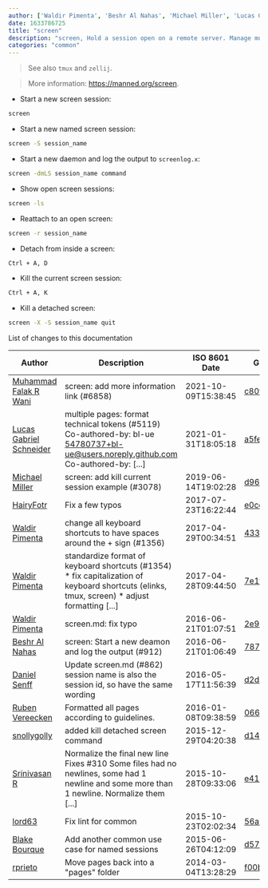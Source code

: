 ```yaml
---
author: ['Waldir Pimenta', 'Beshr Al Nahas', 'Michael Miller', 'Lucas Gabriel Schneider', 'rprieto', 'Srinivasan R', 'Daniel Senff', 'lord63', 'snollygolly', 'HairyFotr', 'Blake Bourque', 'Ruben Vereecken', 'Muhammad Falak R Wani']
date: 1633786725
title: "screen"
description: "screen, Hold a session open on a remote server. Manage multiple windows with a single SSH connection."
categories: "common"
---
```

> See also `tmux` and `zellij`.

> More information: <https://manned.org/screen>.

- Start a new screen session:

```bash
screen
```

- Start a new named screen session:

```bash
screen -S session_name
```

- Start a new daemon and log the output to `screenlog.x`:

```bash
screen -dmLS session_name command
```

- Show open screen sessions:

```bash
screen -ls
```

- Reattach to an open screen:

```bash
screen -r session_name
```

- Detach from inside a screen:

```bash
Ctrl + A, D
```

- Kill the current screen session:

```bash
Ctrl + A, K
```

- Kill a detached screen:

```bash
screen -X -S session_name quit
```
List of changes to this documentation


Author | Description | ISO 8601 Date | GitHub link
------|-----|-----|-----
[Muhammad Falak R Wani](mailto:falakreyaz@gmail.com) | screen: add more information link (#6858) | 2021-10-09T15:38:45 | [c80f4c3ccb6e](https://github.com/tldr-pages/tldr/commit/c80f4c3ccb6e52e54b078f747271efc0eba13f4b)
[Lucas Gabriel Schneider](mailto:casdpa@gmail.com) | multiple pages: format technical tokens (#5119) Co-authored-by: bl-ue <54780737+bl-ue@users.noreply.github.com> Co-authored-by: [...] | 2021-01-31T18:05:18 | [a5fe31bc47ae](https://github.com/tldr-pages/tldr/commit/a5fe31bc47aece3efa5e66b52b3cf384f27d5d72)
[Michael Miller](mailto:miketm89@gmail.com) | screen: add kill current session example (#3078) | 2019-06-14T19:02:28 | [d96ae8af1fef](https://github.com/tldr-pages/tldr/commit/d96ae8af1fef3f9101e20b0a2580d2eabcfa228f)
[HairyFotr](mailto:hairyfotr@gmail.com) | Fix a few typos | 2017-07-23T16:22:44 | [e0ccb7147a25](https://github.com/tldr-pages/tldr/commit/e0ccb7147a25b5d738e3991f399f87e45f3a4140)
[Waldir Pimenta](mailto:waldyrious@gmail.com) | change all keyboard shortcuts to have spaces around the + sign (#1356) | 2017-04-29T00:34:51 | [433370e2ad4c](https://github.com/tldr-pages/tldr/commit/433370e2ad4c946240af47231397315eb803695f)
[Waldir Pimenta](mailto:waldyrious@gmail.com) | standardize format of keyboard shortcuts (#1354) * fix capitalization of keyboard shortcuts (elinks, tmux, screen) * adjust formatting [...] | 2017-04-28T09:44:50 | [7e1f06ade4d8](https://github.com/tldr-pages/tldr/commit/7e1f06ade4d869f8c1690fd04c25d8476c46b198)
[Waldir Pimenta](mailto:waldyrious@gmail.com) | screen.md: fix typo | 2016-06-21T01:07:51 | [2e95ede47985](https://github.com/tldr-pages/tldr/commit/2e95ede4798586abd99556d82c5188e6ed4fe55d)
[Beshr Al Nahas](mailto:beshr.ns@gmail.com) | screen: Start a new deamon and log the output (#912) | 2016-06-21T01:06:49 | [7870c6c4c7aa](https://github.com/tldr-pages/tldr/commit/7870c6c4c7aa58e4dbb30e88fc496362976b4745)
[Daniel Senff](mailto:mail@danielsenff.de) | Update screen.md (#862) session name is also the session id, so have the same wording | 2016-05-17T11:56:39 | [d2de67f45b32](https://github.com/tldr-pages/tldr/commit/d2de67f45b32e4cc51247784da7d2a2f3c86e093)
[Ruben Vereecken](mailto:rubenvereecken@gmail.com) | Formatted all pages according to guidelines. | 2016-01-08T09:38:59 | [066582e8eab5](https://github.com/tldr-pages/tldr/commit/066582e8eab57bce9861cc8d379e158d61f1cc95)
[snollygolly](mailto:snollygolly@gmail.com) | added kill detached screen command | 2015-12-29T04:20:38 | [d143af0cbb04](https://github.com/tldr-pages/tldr/commit/d143af0cbb04c4b10730c1abd3817f91f74b7d32)
[Srinivasan R](mailto:srinivasanr@gmail.com) | Normalize the final new line Fixes #310 Some files had no newlines, some had 1 newline and some more than 1 newline. Normalize them [...] | 2015-10-28T09:33:06 | [e4114fa6cce7](https://github.com/tldr-pages/tldr/commit/e4114fa6cce7339425809afef817b06e872d7ca7)
[lord63](mailto:lord63.j@gmail.com) | Fix lint for common | 2015-10-23T02:02:34 | [56a7cba6568f](https://github.com/tldr-pages/tldr/commit/56a7cba6568fcdaaeca2ddf0b80341cfc7de6285)
[Blake Bourque](mailto:Techplex.Engineer@gmail.com) | Add another common use case for named sessions | 2015-06-26T04:12:09 | [d5711a950785](https://github.com/tldr-pages/tldr/commit/d5711a950785f13d44d630ad08fd29cd0321e6fc)
[rprieto](mailto:choicesmade@gmail.com) | Move pages back into a "pages" folder | 2014-03-04T13:28:29 | [f00bf64426a7](https://github.com/tldr-pages/tldr/commit/f00bf64426a792ee3aac792f9c0aec3f8b1eaa7d)

